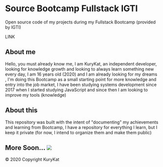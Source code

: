 <!-- Link para CSS externo do Materialize para enfeitar um pouco isso aqui! -->
<!-- MATERIALIZE: Compiled and minified CSS -->
<link rel="stylesheet" href="https://cdnjs.cloudflare.com/ajax/libs/materialize/1.0.0/css/materialize.min.css">
<!-- Material-Icons -->
<link href="https://fonts.googleapis.com/icon?family=Material+Icons" rel="stylesheet">
<!-- MATERIALIZE: Compiled and minified JavaScript -->
<script src="https://cdnjs.cloudflare.com/ajax/libs/materialize/1.0.0/js/materialize.min.js"></script>

<style>
    a:hover{
        color: white;
    }
    a{
       margin-bottom: 15px
    }
</style>

<body>

# Source Bootcamp Fullstack IGTI
<span>Open source code of my projects during my Fullstack Bootcamp (provided by IGTI) <br></span>
<div class="col s6">
    <a src="https://www.igti.com.br/custom/bootcamp-desenvolvedor-full-stack/" class="center btn" style="text-decoration:none" title="Link para o Curso">LINK</a>
</div>

## About me
Hello, you must already know me, I am KuryKat, an independent developer, looking for knowledge growth and looking to always learn something new every day, I am 16 years old (2020) and I am already looking for my dreams , I'm doing this Bootcamp as a small starting point for more knowledge and entry into the job market, I have been studying systems development since 2017 when I started studying JavaScript and since then I am looking to improve my tools (knowledge)

## About this
This repository was built with the intent of "documenting" my achievements and learning from Bootcamp, I have a repository for everything I learn, but I keep it private (for now, I intend to organize them and make them public)

## More Soon... <img src="https://cdn.discordapp.com/emojis/755117407655428127.gif?v=1">


<footer class="blue page-footer">
            <div style="padding-bottom:10px" class="container center">
            © 2020 Copyright KuryKat  
            </div>
        </footer>
</body>